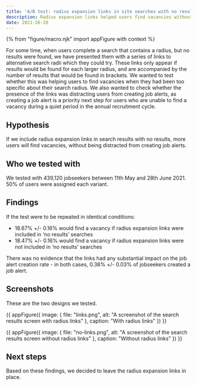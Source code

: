 ```yaml
---
title: 'A/B test: radius expansion links in site searches with no results'
description: Radius expansion links helped users find vacancies without distracting them.
date: 2021-26-28
---
```


{% from "figure/macro.njk" import appFigure with context %}

For some time, when users complete a search that contains a radius, but no results were found, we have presented them with a series of links to alternative search radii which they could try. These links only appear if results would be found for each larger radius, and are accompanied by the number of results that would be found in brackets. We wanted to test whether this was helping users to find vacancies when they had been too specific about their search radius. We also wanted to check whether the presence of the links was distracting users from creating job alerts, as creating a job alert is a priority next step for users who are unable to find a vacancy during a quiet period in the annual recruitment cycle.

## Hypothesis

If we include radius expansion links in search results with no results, more users will find vacancies, without being distracted from creating job alerts.

## Who we tested with

We tested with 439,120 jobseekers between 11th May and 28th June 2021. 50% of users were assigned each variant.

## Findings

If the test were to be repeated in identical conditions:

* 18.67% +/- 0.16% would find a vacancy if radius expansion links were included in ‘no results’ searches
* 18.47% +/- 0.16% would find a vacancy if radius expansion links were not included in ‘no results’ searches

There was no evidence that the links had any substantial impact on the job alert creation rate - in both cases, 0.38% +/- 0.03% of jobseekers created a job alert.

## Screenshots

These are the two designs we tested.

{{ appFigure({
  image: {
    file: "links.png",
    alt: "A screenshot of the search results screen with radius links" 
   },
  caption: "With radius links"
}) }}

{{ appFigure({
  image: {
    file: "no-links.png",
    alt: "A screenshot of the search results screen without radius links"
  },
  caption: "Without radius links"
}) }}

## Next steps

Based on these findings, we decided to leave the radius expansion links in place.
